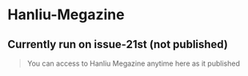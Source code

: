 # Hanliu-Megazine

## Currently run on issue-21st (not published)

> You can access to Hanliu Megazine anytime here as it published
